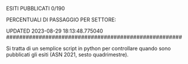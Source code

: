 ESITI PUBBLICATI 0/190 

PERCENTUALI DI PASSAGGIO PER SETTORE:

UPDATED 2023-08-29 18:13:48.775040
###################################################### 

Si tratta di un semplice script in python per controllare quando sono pubblicati gli esiti (ASN 2021, sesto quadrimestre).


